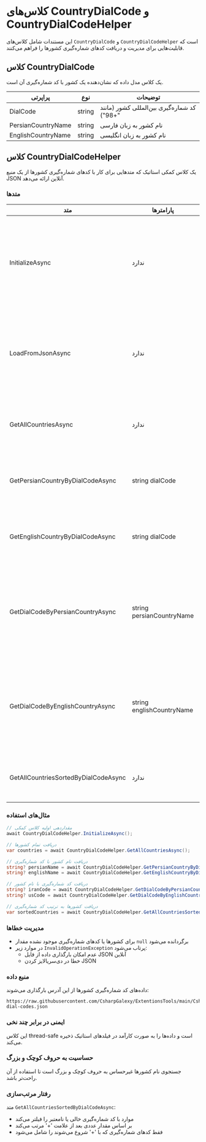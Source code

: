 # کلاس‌های CountryDialCode و CountryDialCodeHelper

این مستندات شامل کلاس‌های `CountryDialCode` و `CountryDialCodeHelper` است که قابلیت‌هایی برای مدیریت و دریافت کدهای شماره‌گیری کشورها را فراهم می‌کنند.

## کلاس CountryDialCode

یک کلاس مدل داده که نشان‌دهنده یک کشور با کد شماره‌گیری آن است.

| پراپرتی | نوع | توضیحات |
|---------|-----|----------|
| DialCode | string | کد شماره‌گیری بین‌المللی کشور (مانند "+98") |
| PersianCountryName | string | نام کشور به زبان فارسی |
| EnglishCountryName | string | نام کشور به زبان انگلیسی |

## کلاس CountryDialCodeHelper

یک کلاس کمکی استاتیک که متدهایی برای کار با کدهای شماره‌گیری کشورها از یک منبع JSON آنلاین ارائه می‌دهد.

### متدها

| متد | پارامترها | نوع خروجی | توضیحات |
|-----|-----------|------------|----------|
| InitializeAsync | ندارد | Task | داده‌های کشورها را مقداردهی اولیه و ذخیره می‌کند. داده‌ها فقط یک بار بارگذاری شده و برای درخواست‌های بعدی مجدداً استفاده می‌شوند. |
| LoadFromJsonAsync | ندارد | Task<List<CountryDialCode>> | داده‌های کشورها را از یک فایل JSON آنلاین بارگذاری می‌کند. یک لیست از کدهای شماره‌گیری کشورها برمی‌گرداند. |
| GetAllCountriesAsync | ندارد | Task<IReadOnlyList<CountryDialCode>> | لیست فقط-خواندنی از تمام کشورها با کدهای شماره‌گیری آنها را برمی‌گرداند. |
| GetPersianCountryByDialCodeAsync | string dialCode | Task<string?> | نام فارسی کشور را با کد شماره‌گیری آن دریافت می‌کند. اگر پیدا نشود null برمی‌گرداند. |
| GetEnglishCountryByDialCodeAsync | string dialCode | Task<string?> | نام انگلیسی کشور را با کد شماره‌گیری آن دریافت می‌کند. اگر پیدا نشود null برمی‌گرداند. |
| GetDialCodeByPersianCountryAsync | string persianCountryName | Task<string?> | کد شماره‌گیری را با نام فارسی کشور دریافت می‌کند (غیرحساس به حروف کوچک و بزرگ). اگر پیدا نشود null برمی‌گرداند. |
| GetDialCodeByEnglishCountryAsync | string englishCountryName | Task<string?> | کد شماره‌گیری را با نام انگلیسی کشور دریافت می‌کند (غیرحساس به حروف کوچک و بزرگ). اگر پیدا نشود null برمی‌گرداند. |
| GetAllCountriesSortedByDialCodeAsync | ندارد | Task<IReadOnlyList<CountryDialCode>> | تمام کشورها را به ترتیب عددی کد شماره‌گیری مرتب شده برمی‌گرداند. |

### مثال‌های استفاده

```csharp
// مقداردهی اولیه کلاس کمکی
await CountryDialCodeHelper.InitializeAsync();

// دریافت تمام کشورها
var countries = await CountryDialCodeHelper.GetAllCountriesAsync();

// دریافت نام کشور با کد شماره‌گیری
string? persianName = await CountryDialCodeHelper.GetPersianCountryByDialCodeAsync("+98");
string? englishName = await CountryDialCodeHelper.GetEnglishCountryByDialCodeAsync("+1");

// دریافت کد شماره‌گیری با نام کشور
string? iranCode = await CountryDialCodeHelper.GetDialCodeByPersianCountryAsync("ایران");
string? usCode = await CountryDialCodeHelper.GetDialCodeByEnglishCountryAsync("United States");

// دریافت کشورها به ترتیب کد شماره‌گیری
var sortedCountries = await CountryDialCodeHelper.GetAllCountriesSortedByDialCodeAsync();
```

### مدیریت خطاها

- برای کشورها یا کدهای شماره‌گیری موجود نشده مقدار `null` برگردانده می‌شود
- در موارد زیر `InvalidOperationException` پرتاب می‌شود:
  - عدم امکان بارگذاری داده از فایل JSON آنلاین
  - خطا در دی‌سریالایز کردن JSON

### منبع داده

داده‌های کد شماره‌گیری کشورها از این آدرس بارگذاری می‌شوند:
```
https://raw.githubusercontent.com/CsharpGalexy/ExtentionsTools/main/CsharpGalexy.LibraryExtention.Data/Iran/Provinces/country-dial-codes.json
```

### ایمنی در برابر چند نخی

این کلاس thread-safe است و داده‌ها را به صورت کارآمد در فیلدهای استاتیک ذخیره می‌کند.

### حساسیت به حروف کوچک و بزرگ

جستجوی نام کشورها غیرحساس به حروف کوچک و بزرگ است تا استفاده از آن راحت‌تر باشد.

### رفتار مرتب‌سازی

متد `GetAllCountriesSortedByDialCodeAsync`:
- موارد با کد شماره‌گیری خالی یا نامعتبر را فیلتر می‌کند
- بر اساس مقدار عددی بعد از علامت '+' مرتب می‌کند
- فقط کدهای شماره‌گیری که با '+' شروع می‌شوند را شامل می‌شود